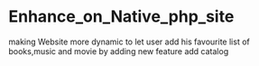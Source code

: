 # Enhance_on_Native_php_site
making Website more dynamic to let user add his favourite list of books,music and movie by adding new feature add catalog 
